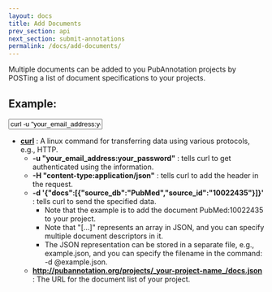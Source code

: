 ```yaml
---
layout: docs
title: Add Documents
prev_section: api
next_section: submit-annotations
permalink: /docs/add-documents/
---
```


Multiple documents can be added to you PubAnnotation projects by POSTing a list of document specifications to your projects.

## Example:

<input type="text" class="bash" value='curl -u "your_email_address:your_password" -H "content-type:application/json" -d &apos;{"docs":[{"source_db":"PubMed","source_id":"10022435"}]}&apos; http://pubannotation.org/projects/your_project_name/docs.json'>

* __[curl](http://curl.haxx.se/)__ : A linux command for transferring data using various protocols, e.g., HTTP.
  * __-u "your\_email\_address:your\_password"__ : tells curl to get authenticated using the information.
  * __-H "content-type:application/json"__ : tells curl to add the header in the request.
  * __-d '{"docs":[{"source_db":"PubMed","source_id":"10022435"}]}'__ : tells curl to send the specified data.
     * Note that the example is to add the document PubMed:10022435 to your project.
     * Note that "[...]" represents an array in JSON, and you can specify multiple document descriptors in it.
     * The JSON representation can be stored in a separate file, e.g., example.json, and you can specify the filename in the command: -d @example.json.
  * __http://pubannotation.org/projects/_your-project-name_/docs.json__ : The URL for the document list of your project.